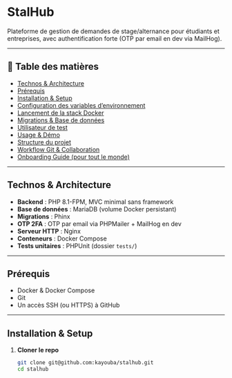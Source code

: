 # StalHub

Plateforme de gestion de demandes de stage/alternance pour étudiants et entreprises, avec authentification forte (OTP par email en dev via MailHog).

---

## 🚀 Table des matières

- [Technos & Architecture](#technos--architecture)  
- [Prérequis](#prérequis)  
- [Installation & Setup](#installation--setup)  
- [Configuration des variables d’environnement](#configuration-des-variables-denvironnement)  
- [Lancement de la stack Docker](#lancement-de-la-stack-docker)  
- [Migrations & Base de données](#migrations--base-de-données)  
- [Utilisateur de test](#utilisateur-de-test)  
- [Usage & Démo](#usage--démo)  
- [Structure du projet](#structure-du-projet)  
- [Workflow Git & Collaboration](#workflow-git--collaboration)  
- [Onboarding Guide (pour tout le monde)](#onboarding-guide-pour-tout-le-monde)  

---

## Technos & Architecture

- **Backend** : PHP 8.1-FPM, MVC minimal sans framework  
- **Base de données** : MariaDB (volume Docker persistant)  
- **Migrations** : Phinx  
- **OTP 2FA** : OTP par email via PHPMailer + MailHog en dev  
- **Serveur HTTP** : Nginx  
- **Conteneurs** : Docker Compose  
- **Tests unitaires** : PHPUnit (dossier `tests/`)  

---

## Prérequis

- Docker & Docker Compose  
- Git  
- Un accès SSH (ou HTTPS) à GitHub  

---

## Installation & Setup

1. **Cloner le repo**  
   ```bash
   git clone git@github.com:kayouba/stalhub.git
   cd stalhub
